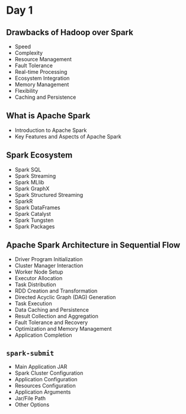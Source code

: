 # Day 1

## Drawbacks of Hadoop over Spark
- Speed
- Complexity
- Resource Management
- Fault Tolerance
- Real-time Processing
- Ecosystem Integration
- Memory Management
- Flexibility
- Caching and Persistence

## What is Apache Spark
- Introduction to Apache Spark
- Key Features and Aspects of Apache Spark

## Spark Ecosystem
- Spark SQL
- Spark Streaming
- Spark MLlib
- Spark GraphX
- Spark Structured Streaming
- SparkR
- Spark DataFrames
- Spark Catalyst
- Spark Tungsten
- Spark Packages

## Apache Spark Architecture in Sequential Flow
- Driver Program Initialization
- Cluster Manager Interaction
- Worker Node Setup
- Executor Allocation
- Task Distribution
- RDD Creation and Transformation
- Directed Acyclic Graph (DAG) Generation
- Task Execution
- Data Caching and Persistence
- Result Collection and Aggregation
- Fault Tolerance and Recovery
- Optimization and Memory Management
- Application Completion

## `spark-submit`
- Main Application JAR
- Spark Cluster Configuration
- Application Configuration
- Resources Configuration
- Application Arguments
- Jar/File Path
- Other Options
